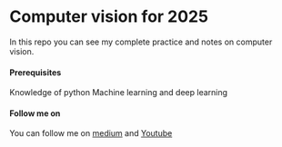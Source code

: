 # Computer vision for 2025

In this repo you can see my complete practice and notes on computer vision.

#### Prerequisites
Knowledge of python Machine learning and deep learning

#### Follow me on
You can follow me on [medium](https://medium.com/@DIYCoding) and [Youtube](https://www.youtube.com/@diycoding) 




